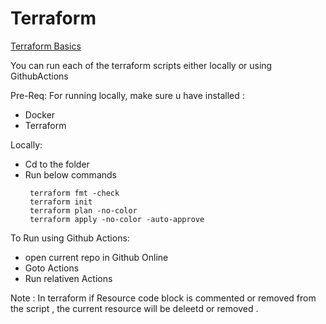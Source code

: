 # Terraform

[Terraform Basics](https://gist.github.com/j-thepac/e837155bee50e3bcce04a64876ba35ac)

You can run each of the terraform scripts either locally or using GithubActions

Pre-Req:
    For running locally, make sure u have installed :
- Docker
- Terraform

Locally:
- Cd to the folder 
- Run below commands 
    ```
     terraform fmt -check
     terraform init
     terraform plan -no-color
     terraform apply -no-color -auto-approve
    ```

To Run using Github Actions:
- open current repo in Github Online
- Goto Actions
- Run relativen Actions 

Note : In terraform if Resource code block is commented or removed from the script , the current resource will be deleetd or removed .

